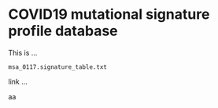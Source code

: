 
# COVID19 mutational signature profile database

This is ...

```
msa_0117.signature_table.txt
```

link ...


aa
